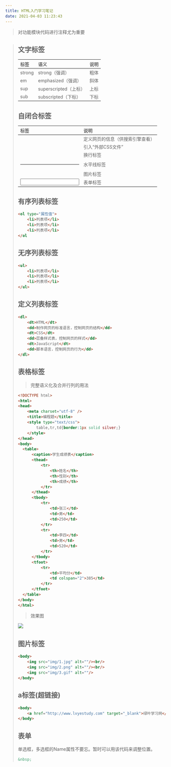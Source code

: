 ```yaml
---
title: HTML入门学习笔记
date: 2021-04-03 11:23:43
---
```

> 对功能模块代码进行注释尤为重要

> ## 文字标签
>
> | 标签   | 语义                  | 说明 |
> | :----- | :-------------------- | :--- |
> | strong | strong（强调）        | 粗体 |
> | em     | emphasized（强调）    | 斜体 |
> | sup    | superscripted（上标） | 上标 |
> | sub    | subscripted（下标）   | 下标 |
>
> ## 自闭合标签
>
> | 标签      | 说明                             |
> | :-------- | :------------------------------- |
> | <meta />  | 定义网页的信息（供搜索引擎查看） |
> | <link />  | 引入“外部CSS文件”                |
> | <br />    | 换行标签                         |
> | <hr />    | 水平线标签                       |
> | <img />   | 图片标签                         |
> | <input /> | 表单标签                         |
>
> ## 有序列表标签
>
> ```html
> <ol type="属性值">
>     <li>列表项</li>
>     <li>列表项</li>
>     <li>列表项</li>
> </ol
> ```
>
> ## 无序列表标签
>
> ```html
> <ul>
>     <li>列表项</li>
>     <li>列表项</li>
>     <li>列表项</li>
> </ul>
> ```
>
> ## 定义列表标签
>
> ```html
> <dl>
>     <dt>HTML</dt>
>     <dd>制作网页的标准语言，控制网页的结构</dd>
>     <dt>CSS</dt>
>     <dd>层叠样式表，控制网页的样式</dd>
>     <dt>JavaScript</dt>
>     <dd>脚本语言，控制网页的行为</dd>
> </dl>
> ```
>
> ## 表格标签
>
> > 完整语义化及合并行列的用法
>
> ```html
> <!DOCTYPE html> 
> <html>
> <head>
>     <meta charset="utf-8" />
>     <title>编程题</title>
>     <style type="text/css">
>         table,tr,td{border:1px solid silver;}
>     </style>
> </head>
> <body>
> 	<table>
> 		<caption>学生成绩表</caption>
> 		<thead>
> 			<tr>
> 				<th>姓名</th>
> 				<th>性别</th>
> 				<th>成绩</th>
> 			</tr>
> 		</thead>
> 		<tbody>
> 			<tr>
> 				<td>张三</td>
> 				<td>男</td>
> 				<td>250</td>
> 			</tr>
> 			<tr>
> 				<td>李四</td>
> 				<td>男</td>
> 				<td>520</td>
> 			</tr>
> 		</tbody>
> 		<tfoot>
> 			<tr>
> 				<td>平均分</td>
> 				<td colspan="2">385</td>
> 			</tr>
> 		</tfoot>
> 	</table>
> </body>
> </html>
> ```
>
> > 效果图 
>
> ![](https://cdn.jsdelivr.net/gh/csong01/picgo@master/img/QQ%E6%88%AA%E5%9B%BE20210328152741.png)
>
> ## 图片标签
>
> ```html
> <body>
>     <img src="img/1.jpg" alt=""/><br/>
>     <img src="img/2.png" alt=""/><br/>
>     <img src="img/3.gif" alt=""/>
> </body>				
> ```
>
> ## a标签(超链接)
>
> ```html
> <body>
>     <a href="http://www.lvyestudy.com" target="_blank">绿叶学习网</a>
> </body>
> ```
>
> ## 表单
>
> 单选框，多选框的Name属性不要忘。暂时可以用该代码来调整位置。
>
> ```html
> &nbsp;
> ```
>

